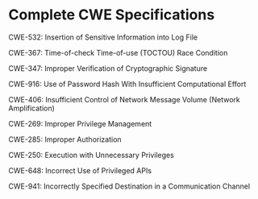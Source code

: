 

# Complete CWE Specifications

CWE-532: Insertion of Sensitive Information into Log File

CWE-367: Time-of-check Time-of-use (TOCTOU) Race Condition

CWE-347: Improper Verification of Cryptographic Signature

CWE-916: Use of Password Hash With Insufficient Computational Effort

CWE-406: Insufficient Control of Network Message Volume (Network Amplification)

CWE-269: Improper Privilege Management

CWE-285: Improper Authorization

CWE-250: Execution with Unnecessary Privileges

CWE-648: Incorrect Use of Privileged APIs

CWE-941: Incorrectly Specified Destination in a Communication Channel